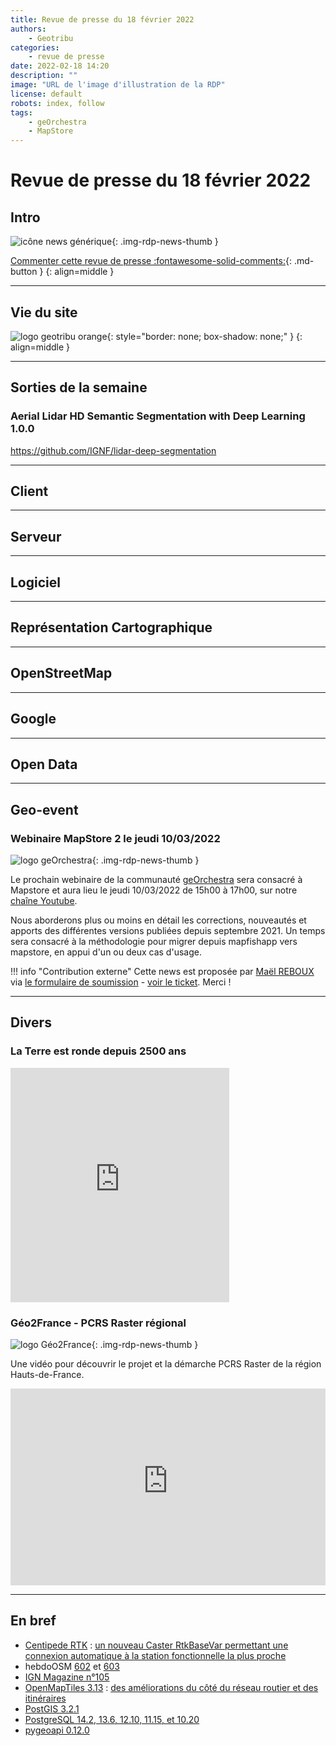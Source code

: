 ```yaml
---
title: Revue de presse du 18 février 2022
authors:
    - Geotribu
categories:
    - revue de presse
date: 2022-02-18 14:20
description: ""
image: "URL de l'image d'illustration de la RDP"
license: default
robots: index, follow
tags:
    - geOrchestra
    - MapStore
---
```


# Revue de presse du 18 février 2022

## Intro

![icône news générique](https://cdn.geotribu.fr/img/internal/icons-rdp-news/news.png "News"){: .img-rdp-news-thumb }

[Commenter cette revue de presse :fontawesome-solid-comments:](#__comments){: .md-button }
{: align=middle }

----

## Vie du site

![logo geotribu orange](https://cdn.geotribu.fr/img/internal/charte/geotribu_logo_rectangle_384x80.png "logo geotribu orange"){: style="border: none; box-shadow: none;" }
{: align=middle }

----

## Sorties de la semaine

### Aerial Lidar HD Semantic Segmentation with Deep Learning 1.0.0

<https://github.com/IGNF/lidar-deep-segmentation>

----

## Client

----

## Serveur

----

## Logiciel

----

## Représentation Cartographique

----

## OpenStreetMap

----

## Google

----

## Open Data

----

## Geo-event

### Webinaire MapStore 2 le jeudi 10/03/2022

![logo geOrchestra](https://cdn.geotribu.fr/img/logos-icones/logiciels_librairies/georchestra.png "logo geOrchestra"){: .img-rdp-news-thumb }

Le prochain webinaire de la communauté [geOrchestra](https://www.georchestra.org/fr/communaute.html) sera consacré à Mapstore et aura lieu le jeudi 10/03/2022 de 15h00 à 17h00, sur notre [chaîne Youtube](https://www.youtube.com/channel/UC5GMhd360QgNhfN5D0wyWAg).

Nous aborderons plus ou moins en détail les corrections, nouveautés et apports des différentes versions publiées depuis septembre 2021.
Un temps sera consacré à la méthodologie pour migrer depuis mapfishapp vers mapstore, en appui d'un ou deux cas d'usage.

!!! info "Contribution externe"
    Cette news est proposée par [Maël REBOUX](twitter.com/mael_reboux_ig/) via [le formulaire de soumission](https://github.com/geotribu/website/issues/new?assignees=Guts&labels=contribution+externe%2Crdp%2Ctriage&template=RDP_NEWS.yml) - [voir le ticket](https://github.com/geotribu/website/issues/534). Merci !

----

## Divers

### La Terre est ronde depuis 2500 ans

<iframe
    src="https://www.franceinter.fr/embed/player/aod/eeb0a880-608d-4192-96e9-f0326e14ae7e"
    height="375"
    width="350"
    layout="responsive"
    frameborder="0"
    scrolling="no">
</iframe>

### Géo2France - PCRS Raster régional

![logo Géo2France](https://cdn.geotribu.fr/img/logos-icones/entreprises_association/geo2france.png "logo Géo2France"){: .img-rdp-news-thumb }

Une vidéo pour découvrir le projet et la démarche PCRS Raster de la région Hauts-de-France.

<iframe width="100%" height="315" src="https://www.youtube-nocookie.com/embed/bFCnaD-KSxg" title="YouTube video player" frameborder="0" allow="accelerometer; autoplay; clipboard-write; encrypted-media; gyroscope; picture-in-picture" allowfullscreen></iframe>

----

## En bref

- [Centipede RTK](https://centipede.fr/index.php/view/map/?repository=cent&project=centipede) : [un nouveau Caster RtkBaseVar permettant une connexion automatique à la station fonctionnelle la plus proche](https://github.com/jancelin/RtkBaseVar)
- hebdoOSM [602](https://weeklyosm.eu/fr/archives/15325) et [603](https://weeklyosm.eu/fr/archives/15348)
- [IGN Magazine n°105](https://www.ign.fr/publications-de-l-ign/institut/kiosque/publications/IGN_Magazine/105/ign_mag_105.pdf)
- [OpenMapTiles 3.13](https://github.com/openmaptiles/openmaptiles/releases/tag/v3.13) : [des améliorations du côté du réseau routier et des itinéraires](https://www.maptiler.com/news/2022/02/openmaptiles-3-13-better-route-maps/)
- [PostGIS 3.2.1](https://postgis.net/2022/02/12/postgis-3.2.1/)
- [PostgreSQL 14.2, 13.6, 12.10, 11.15, et 10.20](https://blog.dalibo.com/2022/02/11/postgresql_release.html)
- [pygeoapi 0.12.0](https://lists.osgeo.org/pipermail/pygeoapi/2022-February/000230.html)
